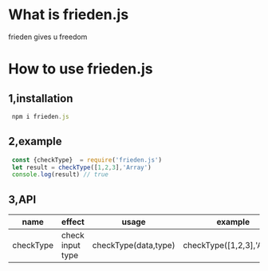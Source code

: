 # What is frieden.js
  frieden gives u freedom
# How to use frieden.js
## 1,installation
  ```javascript
   npm i frieden.js
  ```
## 2,example
  ```javascript
   const {checkType}  = require('frieden.js')
   let result = checkType([1,2,3],'Array')
   console.log(result) // true
  ```
## 3,API
| name | effect   | usage     |          example           |output        |
| ----          | ----     | ----      |            ----            |----          | 
| checkType  | check input type |  checkType(data,type) |checkType([1,2,3],'Array') | Boolean|